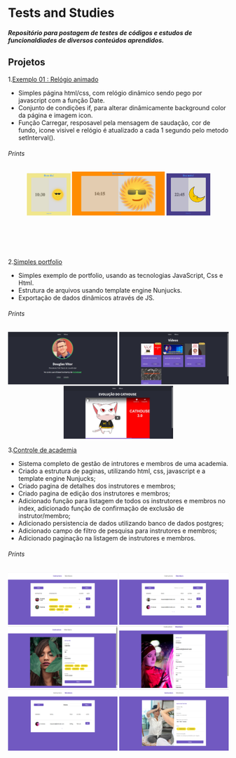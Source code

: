 # Tests and Studies
##### Repositório para postagem de testes de códigos e estudos de funcionaldiades de diversos conteúdos aprendidos.

## **Projetos**

1.[Exemplo 01 : Relógio animado](https://github.com/douglas-vitor/tests_and_studies/tree/master/exemplo01-relogio_animado)
- Simples página html/css, com relógio dinâmico sendo pego por javascript com a função Date.
- Conjunto de condições if, para alterar dinâmicamente background color da página e imagem icon.
- Função Carregar, resposavel pela mensagem de saudação, cor de fundo, icone visivel e relógio é atualizado a cada 1 segundo pelo metodo setInterval().
###### Prints
<div align="center">
<img src="exemplo01-relogio_animado/prints/manha.png" width="100px" height="auto">
<img src="exemplo01-relogio_animado/prints/tarde.png" width="auto" height="100px">
<img src="exemplo01-relogio_animado/prints/noite.png" width="100px" height="auto">
</div>

<div style="width:100%; height:80px;"></div>

2.[Simples portfolio](https://github.com/douglas-vitor/tests_and_studies/tree/master/exemplo02-simples_portfolio)
- Simples exemplo de portfolio, usando as tecnologias JavaScript, Css e Html.
- Estrutura de arquivos usando template engine Nunjucks.
- Exportação de dados dinâmicos através de JS.
###### Prints
<div align="center">
<img src="exemplo02-simples_portfolio/prints/home.png" width="250px" height="auto">
<img src="exemplo02-simples_portfolio/prints/videos.png" width="250px" height="auto">
<img src="exemplo02-simples_portfolio/prints/preview.png" width="250px" height="auto">
</div>


<span style="width:100%; height:80px;"></span>

3.[Controle de academia](https://github.com/douglas-vitor/tests_and_studies/tree/master/exemplo03-controle_de_academia)
- Sistema completo de gestão de intrutores e membros de uma academia.
- Criado a estrutura de paginas, utilizando html, css, javascript e a template engine Nunjucks;
- Criado pagina de detalhes dos instrutores e membros;
- Criado pagina de edição dos instrutores e membros;
- Adicionado função para listagem de todos os instrutores e membros no index, adicionado função de confirmação de exclusão de instrutor/membro;
- Adicionado persistencia de dados utilizando banco de dados postgres;
- Adicionado campo de filtro de pesquisa para instrutores e membros;
- Adicionado paginação na listagem de instrutores e membros.
###### Prints
<div align="center">
<img src="exemplo03-controle_de_academia/captures/00.png" width="250px" height="auto">
<img src="exemplo03-controle_de_academia/captures/01.png" width="250px" height="auto">
<img src="exemplo03-controle_de_academia/captures/02.png" width="250px" height="auto">
<img src="exemplo03-controle_de_academia/captures/03.png" width="250px" height="auto">
<img src="exemplo03-controle_de_academia/captures/04.png" width="250px" height="auto">
<img src="exemplo03-controle_de_academia/captures/05.png" width="250px" height="auto">
</div> 
